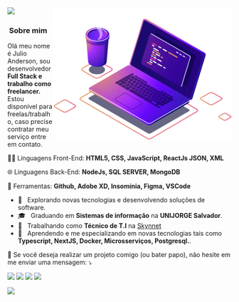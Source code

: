 
<img src="https://github.com/kbaths/kbaths/blob/main/computer-illustration.png" min-width="400px" max-width="400px" width="400px" align="right" alt="Computador Julio">

<img src="https://img.shields.io/static/v1?label=Overview&message=Julio Anderson&color=f8efd4&style=for-the-badge&logo=GitHub"> 

<h3> &nbsp;Sobre mim </h3> 

<p align="left"> 
 Olá meu nome é Julio Anderson, sou desenvolvedor <strong>Full Stack e trabalho como freelancer.</strong><br> Estou disponível para freelas/trabalho, caso precise contratar meu serviço entre em contato.
</p>

<p align="left">
  🧑‍🚀 Linguagens Front-End: <strong>HTML5, CSS, JavaScript, ReactJs JSON, XML</strong>
</p>

<p align="left">
  🌐    Linguagens Back-End: <strong>NodeJs, SQL SERVER, MongoDB</strong>
</p>

<p align="left">
  💼 Ferramentas: <strong>Github, Adobe XD, Insominia, Figma, VSCode</strong>
</p>

- 🤔 &nbsp; Explorando novas tecnologias e desenvolvendo soluções de software.
- 🎓 &nbsp; Graduando em **Sistemas de informação** na **UNIJORGE Salvador**.
- 💼 &nbsp; Trabalhando como **Técnico de T.I** na <a href="http://www.skynnet.info">Skynnet</a>
- 🌱 &nbsp; Aprendendo e me especializando em novas tecnologias tais como **Typescript, NextJS, Docker, Microsserviços, Postgresql.**.

<p align="left">
  💌 Se você deseja realizar um projeto comigo (ou bater papo), não hesite em me enviar uma mensagem: ⤵️
</p>

<p align="left">
  <a href="malito:julio@andersoncode.com" alt="Email">
  <img src="https://img.shields.io/badge/-Email-FF0000?style=flat-square&labelColor=FF0000&logo=gmail&logoColor=white&link=julio@andersoncode.com" /></a>

  <a href="https://www.linkedin.com/in/julio-anderson-6070201a0/" alt="Linkedin">
  <img src="https://img.shields.io/badge/-Linkedin-0e76a8?style=flat-square&logo=Linkedin&logoColor=white&link=https://www.linkedin.com/in/julio-anderson-6070201a0/" /></a>

  <a href="https://api.whatsapp.com/send?phone=5571981916470" alt="WhatsApp">
  <img src="https://img.shields.io/badge/-WhatsApp-25d366?style=flat-square&labelColor=25d366&logo=whatsapp&logoColor=white&link=https://api.whatsapp.com/send?phone=5571981916470"/></a>

  <a href="https://www.instagram.com/_kbath/" alt="Instagram">
  <img src="https://img.shields.io/badge/-Instagram-DF0174?style=flat-square&labelColor=DF0174&logo=instagram&logoColor=white&link=https://www.instagram.com/_kbath"/></a>
</p>  



![](https://komarev.com/ghpvc/?username=Kbaths&color=006bed)